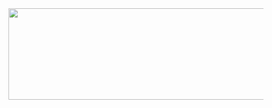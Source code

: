 <div align="center">
  <img height="180" width="750" src="https://i.pinimg.com/736x/af/69/92/af69921bd04546c232d0a0aa3ba437c5.jpg"  />
</div>
